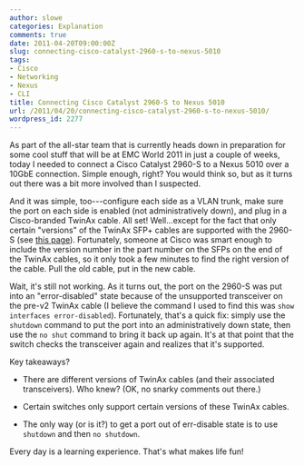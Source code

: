 ```yaml
---
author: slowe
categories: Explanation
comments: true
date: 2011-04-20T09:00:00Z
slug: connecting-cisco-catalyst-2960-s-to-nexus-5010
tags:
- Cisco
- Networking
- Nexus
- CLI
title: Connecting Cisco Catalyst 2960-S to Nexus 5010
url: /2011/04/20/connecting-cisco-catalyst-2960-s-to-nexus-5010/
wordpress_id: 2277
---
```


As part of the all-star team that is currently heads down in preparation for some cool stuff that will be at EMC World 2011 in just a couple of weeks, today I needed to connect a Cisco Catalyst 2960-S to a Nexus 5010 over a 10GbE connection. Simple enough, right? You would think so, but as it turns out there was a bit more involved than I suspected.

And it was simple, too---configure each side as a VLAN trunk, make sure the port on each side is enabled (not administratively down), and plug in a Cisco-branded TwinAx cable. All set! Well...except for the fact that only certain "versions" of the TwinAx SFP+ cables are supported with the 2960-S (see [this page](http://www.cisco.com/en/US/docs/interfaces_modules/transceiver_modules/compatibility/matrix/OL_6974.html)). Fortunately, someone at Cisco was smart enough to include the version number in the part number on the SFPs on the end of the TwinAx cables, so it only took a few minutes to find the right version of the cable. Pull the old cable, put in the new cable.

Wait, it's still not working. As it turns out, the port on the 2960-S was put into an "error-disabled" state because of the unsupported transceiver on the pre-v2 TwinAx cable (I believe the command I used to find this was `show interfaces error-disabled`). Fortunately, that's a quick fix: simply use the `shutdown` command to put the port into an administratively down state, then use the `no shut` command to bring it back up again. It's at that point that the switch checks the transceiver again and realizes that it's supported.

Key takeaways?

* There are different versions of TwinAx cables (and their associated transceivers). Who knew? (OK, no snarky comments out there.)

* Certain switches only support certain versions of these TwinAx cables.

* The only way (or is it?) to get a port out of err-disable state is to use `shutdown` and then `no shutdown`.

Every day is a learning experience. That's what makes life fun!
